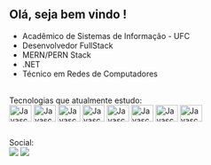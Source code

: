 ## Olá, seja bem vindo !
<ul>
        <li>Acadêmico de Sistemas de Informação - UFC</li>
        <li>Desenvolvedor FullStack</li>
        <li>MERN/PERN Stack</li>
        <li>.NET</li>
        <li>Técnico em Redes de Computadores</li>
        
</ul>


<div style="display:inline_block"><br>
Tecnologias que atualmente estudo:<br>
<img align="center" alt="Javascript" height="30" width="40" src="https://cdn.jsdelivr.net/gh/devicons/devicon@latest/icons/javascript/javascript-original.svg">
<img align="center" alt="Javascript" height="30" width="40" src="https://cdn.jsdelivr.net/gh/devicons/devicon@latest/icons/csharp/csharp-original.svg" />
<img align="center" alt="Javascript" height="30" width="40" src="https://cdn.jsdelivr.net/gh/devicons/devicon@latest/icons/css3/css3-original.svg" />
<img align="center" alt="Javascript" height="30" width="40" src="https://cdn.jsdelivr.net/gh/devicons/devicon@latest/icons/html5/html5-original.svg" />
<img align="center" alt="Javascript" height="30" width="40" src="https://cdn.jsdelivr.net/gh/devicons/devicon@latest/icons/react/react-original.svg" />
<img align="center" alt="Javascript" height="30" width="40" src="https://cdn.jsdelivr.net/gh/devicons/devicon@latest/icons/nodejs/nodejs-original-wordmark.svg" />
<img align="center" alt="Javascript" height="30" width="40" src="https://cdn.jsdelivr.net/gh/devicons/devicon@latest/icons/mongodb/mongodb-original.svg" />
<img align="center" alt="Javascript" height="30" width="40" src="https://cdn.jsdelivr.net/gh/devicons/devicon@latest/icons/postgresql/postgresql-original.svg" />
          
##
Social:<br>
<a href="https://instagram.com/levirmelofe" target="_blank"><img src="https://img.shields.io/badge/-Instagram-%23E4405F?style=for-the-badge&logo=instagram&logoColor=white" target="_blank"></a>
<a href="https://www.linkedin.com/in/levirmelo/" target="_blank"><img src="https://img.shields.io/badge/-LinkedIn-%230077B5?style=for-the-badge&logo=linkedin&logoColor=white" target="_blank"></a> 
          
          
          
</div>
          
          
        
          
